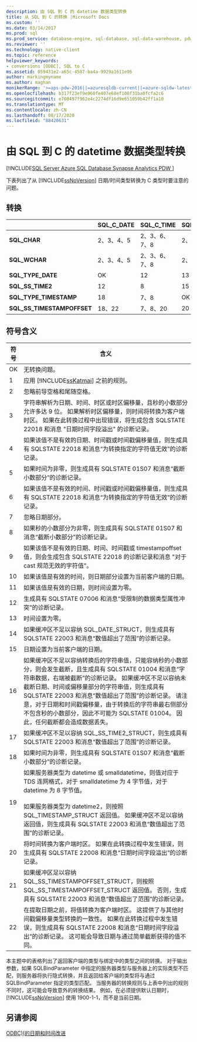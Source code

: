 ```yaml
---
description: 由 SQL 到 C 的 datetime 数据类型转换
title: 从 SQL 到 C 的转换 |Microsoft Docs
ms.custom: ''
ms.date: 03/14/2017
ms.prod: sql
ms.prod_service: database-engine, sql-database, sql-data-warehouse, pdw
ms.reviewer: ''
ms.technology: native-client
ms.topic: reference
helpviewer_keywords:
- conversions [ODBC], SQL to C
ms.assetid: 059431e2-a65c-4587-ba4a-9929a1611e96
author: markingmyname
ms.author: maghan
monikerRange: '>=aps-pdw-2016||=azuresqldb-current||=azure-sqldw-latest||>=sql-server-2016||=sqlallproducts-allversions||>=sql-server-linux-2017||=azuresqldb-mi-current'
ms.openlocfilehash: b317f23ef9e960fe407e68ef108f31ba0fcfa2c6
ms.sourcegitcommit: e700497f962e4c2274df16d9e651059b42ff1a10
ms.translationtype: MT
ms.contentlocale: zh-CN
ms.lasthandoff: 08/17/2020
ms.locfileid: "88420631"
---
```

# <a name="datetime-data-type-conversions-from-sql-to-c"></a>由 SQL 到 C 的 datetime 数据类型转换
[!INCLUDE[SQL Server Azure SQL Database Synapse Analytics PDW ](../../includes/applies-to-version/sql-asdb-asdbmi-asa-pdw.md)]

  下表列出了从 [!INCLUDE[ssNoVersion](../../includes/ssnoversion-md.md)] 日期/时间类型转换为 C 类型时要注意的问题。  
  
## <a name="conversions"></a>转换  
  
|   | SQL_C_DATE | SQL_C_TIME | SQL_C_TIMESTAMP | SQL_C_SS_TIME2 | SQL_C_SS_TIMESTAMPOFFSET | SQL_C_BINARY | SQL_C_CHAR | SQL_C_WCHAR |
| - | ---------- | ---------- | --------------- | -------------- | ------------------------ | ------------ | ---------- | ----------- |
| **SQL_CHAR** |2、3、4、5|2、3、6、7、8|2、3、9、10、11|2、3、6、7|2、3、9、10、11|1|1|1|  
| **SQL_WCHAR** |2、3、4、5|2、3、6、7、8|2、3、9、10、11|2、3、6、7|2、3、9、10、11|1|1|1|  
| **SQL_TYPE_DATE** |OK|12|13|12|13、23|14|16|16|  
| **SQL_SS_TIME2** |12|8|15|OK|10，23|17|16|16|  
| **SQL_TYPE_TIMESTAMP** |18|7、8|OK|7|23|19|16|16|  
| **SQL_SS_TIMESTAMPOFFSET** |18、22|7、8、20|20|7、20|OK|21|16|16|  
  
## <a name="key-to-symbols"></a>符号含义  
  
|符号|含义|  
|------------|-------------|  
|OK|无转换问题。|  
|1|应用 [!INCLUDE[ssKatmai](../../includes/sskatmai-md.md)] 之前的规则。|  
|2|忽略前导空格和尾随空格。|  
|3|字符串解析为日期、时间、时区或时区偏移量，且秒的小数部分允许多达 9 位。 如果解析时区偏移量，则时间将转换为客户端时区。 如果在此转换过程中出现错误，将生成包含 SQLSTATE 22018 和消息 "日期时间字段溢出" 的诊断记录。|  
|4|如果该值不是有效的日期、时间戳或时间戳偏移量值，则生成具有 SQLSTATE 22018 和消息“为转换指定的字符值无效”的诊断记录。|  
|5|如果时间为非零，则生成具有 SQLSTATE 01S07 和消息“截断小数部分”的诊断记录。|  
|6|如果该值不是有效的时间、时间戳或时间戳偏移量值，则生成具有 SQLSTATE 22018 和消息“为转换指定的字符值无效”的诊断记录。|  
|7|忽略日期部分。|  
|8|如果秒的小数部分为非零，则生成具有 SQLSTATE 01S07 和消息“截断小数部分”的诊断记录。|  
|9|如果该值不是有效的日期、时间、时间戳或 timestampoffset 值，则会生成包含 SQLSTATE 22018 的诊断记录和消息 "对于 cast 规范无效的字符值"。|  
|10|如果该值是有效的时间，则日期部分设置为当前客户端的日期。|  
|11|如果该值是有效的日期，则时间设置为零。|  
|12|生成具有 SQLSTATE 07006 和消息“受限制的数据类型属性冲突”的诊断记录。|  
|13|时间设置为零。|  
|14|如果缓冲区不足以容纳 SQL_DATE_STRUCT，则生成具有 SQLSTATE 22003 和消息“数值超出了范围”的诊断记录。|  
|15|日期设置为当前客户端的日期。|  
|16|如果缓冲区不足以容纳转换后的字符串值，只能容纳秒的小数部分，则会发生截断，且生成具有 SQLSTATE 01004 和消息“字符串数据，右端被截断”的诊断记录。 如果缓冲区不足以容纳未截断日期、时间或偏移量部分的字符串值，则生成具有 SQLSTATE 22003 和消息“数值超出了范围”的诊断记录。 请注意，对于日期和时间戳偏移量，由于转换后的字符串最右侧部分不包含秒的小数部分，因此不可能为 SQLSTATE 01004。 因此，任何截断都会造成数据丢失。|  
|17|如果缓冲区不足以容纳 SQL_SS_TIME2_STRUCT，则生成具有 SQLSTATE 22003 和消息“数值超出了范围”的诊断记录。|  
|18|如果时间为非零，则生成具有 SQLSTATE 01S07 和消息“截断小数部分”的诊断记录。|  
|19|如果服务器类型为 datetime 或 smalldatetime，则值对应于 TDS 连网格式，对于 smalldatetime 为 4 字节值，对于 datetime 为 8 字节值。<br /><br /> 如果服务器类型为 datetime2，则按照 SQL_TIMESTAMP_STRUCT 返回值。 如果缓冲区不足以容纳返回值，则生成具有 SQLSTATE 22003 和消息“数值超出了范围”的诊断记录。|  
|20|将时间转换为客户端时区。 如果在此转换过程中发生错误，则生成具有 SQLSTATE 22008 和消息“日期时间字段溢出”的诊断记录。|  
|21|如果缓冲区足以容纳 SQL_SS_TIMESTAMPOFFSET_STRUCT，则按照 SQL_SS_TIMESTAMPOFFSET_STRUCT 返回值。 否则，生成具有 SQLSTATE 22003 和消息“数值超出了范围”的诊断记录。|  
|22|在提取日期之前，将值转换为客户端时区。 这提供了与其他时间戳偏移量类型转换的一致性。 如果在此转换过程中发生错误，则生成具有 SQLSTATE 22008 和消息“日期时间字段溢出”的诊断记录。 这可能会导致日期与通过简单截断获得的值不同。|  
  
 本主题中的表格列出了返回客户端的类型与绑定中的类型之间的转换。 对于输出参数，如果 SQLBindParameter 中指定的服务器类型与服务器上的实际类型不匹配，则服务器将执行隐式转换，并且返回给客户端的类型将与通过 SQLBindParameter 指定的类型匹配。 当服务器的转换规则与上表中列出的规则不同时，这可能会导致意外的转换结果。 例如，在必须提供默认日期时，[!INCLUDE[ssNoVersion](../../includes/ssnoversion-md.md)] 使用 1900-1-1，而不是当前日期。  
  
## <a name="see-also"></a>另请参阅  
 [ODBC&#41;&#40;的日期和时间改进 ](../../relational-databases/native-client-odbc-date-time/date-and-time-improvements-odbc.md)  
  
  
